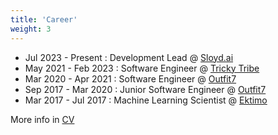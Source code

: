 ```yaml
---
title: 'Career'
weight: 3
---
```


* Jul 2023 - Present  : Development Lead @ [Sloyd.ai](https://www.sloyd.ai/)
* May 2021 - Feb 2023 : Software Engineer @ [Tricky Tribe](https://trickytribe.com/)
* Mar 2020 - Apr 2021 : Software Engineer @ [Outfit7](https://outfit7.com/)
* Sep 2017 - Mar 2020 : Junior Software Engineer @ [Outfit7](https://outfit7.com/)
* Mar 2017 - Jul 2017 : Machine Learning Scientist @ [Ektimo](https://www.linkedin.com/company/ektimo/?originalSubdomain=si)

More info in [CV](RokKosCV.pdf)
